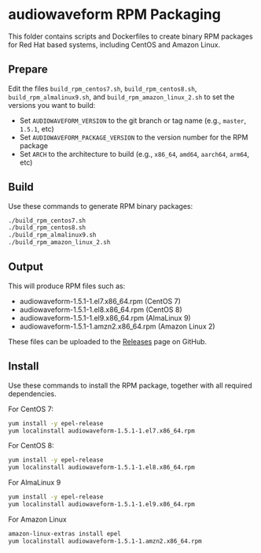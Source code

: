 # audiowaveform RPM Packaging

This folder contains scripts and Dockerfiles to create binary RPM packages for Red Hat based systems, including CentOS and Amazon Linux.

## Prepare

Edit the files `build_rpm_centos7.sh`, `build_rpm_centos8.sh`, `build_rpm_almalinux9.sh`, and `build_rpm_amazon_linux_2.sh` to set the versions you want to build:

* Set `AUDIOWAVEFORM_VERSION` to the git branch or tag name (e.g., `master`, `1.5.1`, etc)
* Set `AUDIOWAVEFORM_PACKAGE_VERSION` to the version number for the RPM package
* Set `ARCH` to the architecture to build (e.g., `x86_64`, `amd64`, `aarch64`, `arm64`, etc)

## Build

Use these commands to generate RPM binary packages:

```bash
./build_rpm_centos7.sh
./build_rpm_centos8.sh
./build_rpm_almalinux9.sh
./build_rpm_amazon_linux_2.sh
```

## Output

This will produce RPM files such as:

* audiowaveform-1.5.1-1.el7.x86_64.rpm (CentOS 7)
* audiowaveform-1.5.1-1.el8.x86_64.rpm (CentOS 8)
* audiowaveform-1.5.1-1.el9.x86_64.rpm (AlmaLinux 9)
* audiowaveform-1.5.1-1.amzn2.x86_64.rpm (Amazon Linux 2)

These files can be uploaded to the [Releases](https://github.com/bbc/audiowaveform/releases) page on GitHub.

## Install

Use these commands to install the RPM package, together with all required dependencies.

For CentOS 7:

```bash
yum install -y epel-release
yum localinstall audiowaveform-1.5.1-1.el7.x86_64.rpm
```

For CentOS 8:

```bash
yum install -y epel-release
yum localinstall audiowaveform-1.5.1-1.el8.x86_64.rpm
```

For AlmaLinux 9

```bash
yum install -y epel-release
yum localinstall audiowaveform-1.5.1-1.el9.x86_64.rpm
```

For Amazon Linux

```bash
amazon-linux-extras install epel
yum localinstall audiowaveform-1.5.1-1.amzn2.x86_64.rpm
```
